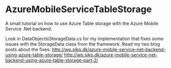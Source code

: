 AzureMobileServiceTableStorage
==============================

A small tutorial on how to use Azure Table storage with the Azure Mobile Service .Net backend. 

Look in DataObjects\StorageData.cs for my implementation that fixes some issues with the StorageData class from the framework. 
Read my two blog posts about the fixes:
http://wp.sjkp.dk/azure-mobile-service-net-backend-using-azure-table-storage/ 
http://wp.sjkp.dk/azure-mobile-service-net-backend-using-azure-table-storage-part-2/

